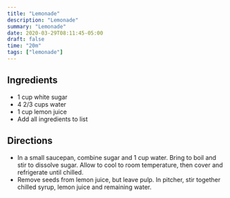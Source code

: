 ```yaml
---
title: "Lemonade"
description: "Lemonade"
summary: "Lemonade"
date: 2020-03-29T08:11:45-05:00
draft: false
time: "20m"
tags: ["lemonade"]
---
```


## Ingredients

- 1 cup white sugar
- 4 2/3 cups water
- 1 cup lemon juice
- Add all ingredients to list

## Directions

- In a small saucepan, combine sugar and 1 cup water. Bring to boil and stir to dissolve sugar. Allow to cool to room temperature, then cover and refrigerate until chilled. 
- Remove seeds from lemon juice, but leave pulp. In pitcher, stir together chilled syrup, lemon juice and remaining water.
